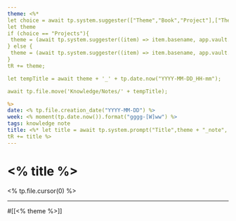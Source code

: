 ```yaml
---
theme: <%* 
let choice = await tp.system.suggester(["Theme","Book","Project"],["Themes","Books","Projects"],true,"Choice note type");
let theme
if (choice == "Projects"){
 theme = (await tp.system.suggester((item) => item.basename, app.vault.getFiles().filter(file => file.path.includes(choice + "/") &&  !file.path.includes("Tasks") && !file.path.includes("Knowledge")), false, 'Choice ' + choice)).basename;
} else {
 theme = (await tp.system.suggester((item) => item.basename, app.vault.getFiles().filter(file => file.path.includes("Knowledge/"+ choice + "/")), false, 'Choice ' + choice)).basename;
}
tR += theme;

let tempTitle = await theme + '_' + tp.date.now("YYYY-MM-DD_HH-mm");

await tp.file.move('Knowledge/Notes/' + tempTitle);

%>
date: <% tp.file.creation_date("YYYY-MM-DD") %>
week: <% moment(tp.date.now()).format("gggg-[W]ww") %>
tags: knowledge note
title: <%* let title = await tp.system.prompt("Title",theme + "_note", true);
tR += title %>
---
```


# <% title %>
<% tp.file.cursor(0) %>



---
#[[<% theme %>]]



